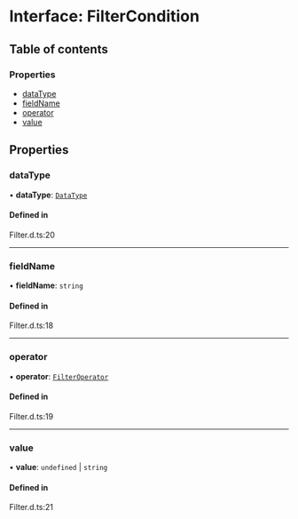 # Interface: FilterCondition

## Table of contents

### Properties

- [dataType](FilterCondition.md#datatype)
- [fieldName](FilterCondition.md#fieldname)
- [operator](FilterCondition.md#operator)
- [value](FilterCondition.md#value)

## Properties

### dataType

• **dataType**: [`DataType`](../enums/DataType.md)

#### Defined in

Filter.d.ts:20

___

### fieldName

• **fieldName**: `string`

#### Defined in

Filter.d.ts:18

___

### operator

• **operator**: [`FilterOperator`](../enums/FilterOperator.md)

#### Defined in

Filter.d.ts:19

___

### value

• **value**: `undefined` \| `string`

#### Defined in

Filter.d.ts:21
